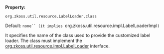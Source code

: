 **Property:**

`org.zkoss.util.resource.LabelLoader.class`

Default:  `none`` (it implies `org.zkoss.util.resource.impl.LabelLoaderImpl`)`

It specifies the name of the class used to provide the customized label
loader. The class must implement the
[org.zkoss.util.resource.impl.LabelLoader](https://www.zkoss.org/javadoc/latest/zk/org/zkoss/util/resource/impl/LabelLoader.html)
interface.
